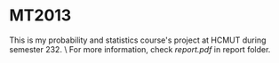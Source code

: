 # MT2013
This is my probability and statistics course's project at HCMUT during semester 232.
\\
For more information, check *report.pdf* in report folder.
